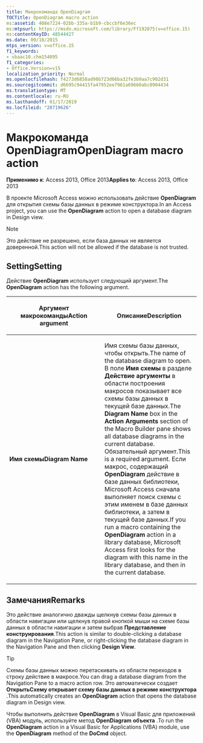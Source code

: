 ```yaml
---
title: Макрокоманда OpenDiagram
TOCTitle: OpenDiagram macro action
ms:assetid: 408e7224-02bb-335a-b1b9-cbccbf6e36ec
ms:mtpsurl: https://msdn.microsoft.com/library/Ff192875(v=office.15)
ms:contentKeyID: 48544427
ms.date: 09/18/2015
mtps_version: v=office.15
f1_keywords:
- vbaac10.chm154095
f1_categories:
- Office.Version=v15
localization_priority: Normal
ms.openlocfilehash: f4273d6858ad98b723d66ba32fe3b9aa7c902d31
ms.sourcegitcommit: d6695c94415fa47952ee7961a69660abc0904434
ms.translationtype: MT
ms.contentlocale: ru-RU
ms.lasthandoff: 01/17/2019
ms.locfileid: "28719626"
---
```

# <a name="opendiagram-macro-action"></a><span data-ttu-id="948f7-102">Макрокоманда OpenDiagram</span><span class="sxs-lookup"><span data-stu-id="948f7-102">OpenDiagram macro action</span></span>

<span data-ttu-id="948f7-103">**Применимо к**: Access 2013, Office 2013</span><span class="sxs-lookup"><span data-stu-id="948f7-103">**Applies to**: Access 2013, Office 2013</span></span>

<span data-ttu-id="948f7-104">В проекте Microsoft Access можно использовать действие **OpenDiagram** для открытия схемы базы данных в режиме конструктора.</span><span class="sxs-lookup"><span data-stu-id="948f7-104">In an Access project, you can use the **OpenDiagram** action to open a database diagram in Design view.</span></span>

> [!NOTE]
> <span data-ttu-id="948f7-105">Это действие не разрешено, если база данных не является доверенной.</span><span class="sxs-lookup"><span data-stu-id="948f7-105">This action will not be allowed if the database is not trusted.</span></span> 

## <a name="setting"></a><span data-ttu-id="948f7-106">Setting</span><span class="sxs-lookup"><span data-stu-id="948f7-106">Setting</span></span>

<span data-ttu-id="948f7-107">Действие **OpenDiagram** использует следующий аргумент.</span><span class="sxs-lookup"><span data-stu-id="948f7-107">The **OpenDiagram** action has the following argument.</span></span>

<table>
<colgroup>
<col style="width: 50%" />
<col style="width: 50%" />
</colgroup>
<thead>
<tr class="header">
<th><p><span data-ttu-id="948f7-108">Аргумент макрокоманды</span><span class="sxs-lookup"><span data-stu-id="948f7-108">Action argument</span></span></p></th>
<th><p><span data-ttu-id="948f7-109">Описание</span><span class="sxs-lookup"><span data-stu-id="948f7-109">Description</span></span></p></th>
</tr>
</thead>
<tbody>
<tr class="odd">
<td><p><span data-ttu-id="948f7-110"><strong>Имя схемы</strong></span><span class="sxs-lookup"><span data-stu-id="948f7-110"><strong>Diagram Name</strong></span></span></p></td>
<td><p><span data-ttu-id="948f7-111">Имя схемы базы данных, чтобы открыть.</span><span class="sxs-lookup"><span data-stu-id="948f7-111">The name of the database diagram to open.</span></span> <span data-ttu-id="948f7-112">В поле <strong>Имя схемы</strong> в разделе <strong>Действие аргументы</strong> в области построения макросов показывает все схемы базы данных в текущей базе данных.</span><span class="sxs-lookup"><span data-stu-id="948f7-112">The <strong>Diagram Name</strong> box in the <strong>Action Arguments</strong> section of the Macro Builder pane shows all database diagrams in the current database.</span></span> <span data-ttu-id="948f7-113">Обязательный аргумент.</span><span class="sxs-lookup"><span data-stu-id="948f7-113">This is a required argument.</span></span> <span data-ttu-id="948f7-114">Если макрос, содержащий <strong>OpenDiagram</strong> действие в базе данных библиотеки, Microsoft Access сначала выполняет поиск схемы с этим именем в базе данных библиотеки, а затем в текущей базе данных.</span><span class="sxs-lookup"><span data-stu-id="948f7-114">If you run a macro containing the <strong>OpenDiagram</strong> action in a library database, Microsoft Access first looks for the diagram with this name in the library database, and then in the current database.</span></span></p></td>
</tr>
</tbody>
</table>

## <a name="remarks"></a><span data-ttu-id="948f7-115">Замечания</span><span class="sxs-lookup"><span data-stu-id="948f7-115">Remarks</span></span>

<span data-ttu-id="948f7-116">Это действие аналогично дважды щелкнув схемы базы данных в области навигации или щелкнув правой кнопкой мыши на схеме базы данных в области навигации и затем выбрав **Представление конструирования**.</span><span class="sxs-lookup"><span data-stu-id="948f7-116">This action is similar to double-clicking a database diagram in the Navigation Pane, or right-clicking the database diagram in the Navigation Pane and then clicking **Design View**.</span></span>

> [!TIP]
> <span data-ttu-id="948f7-117">Схемы базы данных можно перетаскивать из области переходов в строку действие в макросе.</span><span class="sxs-lookup"><span data-stu-id="948f7-117">You can drag a database diagram from the Navigation Pane to a macro action row.</span></span> <span data-ttu-id="948f7-118">Это автоматически создает **ОткрытьСхему открывает схему базы данных в режиме конструктора** .</span><span class="sxs-lookup"><span data-stu-id="948f7-118">This automatically creates an **OpenDiagram** action that opens the database diagram in Design view.</span></span>

<span data-ttu-id="948f7-119">Чтобы выполнить действие **OpenDiagram** в Visual Basic для приложений (VBA) модуль, используйте метод **OpenDiagram** **объекта** .</span><span class="sxs-lookup"><span data-stu-id="948f7-119">To run the **OpenDiagram** action in a Visual Basic for Applications (VBA) module, use the **OpenDiagram** method of the **DoCmd** object.</span></span>

